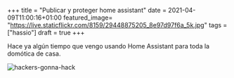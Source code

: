 +++
title =  "Publicar y proteger home assistant"
date = 2021-04-09T11:00:16+01:00
featured_image= "https://live.staticflickr.com/8159/29448875205_8e97d97f6a_5k.jpg"
tags = ["hassio"]
draft = true
+++

Hace ya algún tiempo que vengo usando Home Assistant para toda la domótica de casa.

![hackers-gonna-hack]



[hackers-gonna-hack]: /007-publicar-y-proteger-hassio/dedondevienenestasvisitas.png "Who are these visitors"